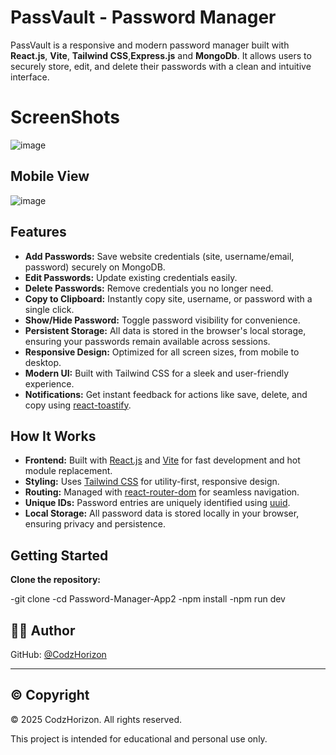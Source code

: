 # PassVault - Password Manager

PassVault is a responsive and modern password manager built with **React.js**, **Vite**, **Tailwind CSS**,**Express.js** and **MongoDb**. It allows users to securely store, edit, and delete their passwords with a clean and intuitive interface.

# ScreenShots
![image](https://github.com/user-attachments/assets/ee52a5a4-5df8-4f14-a828-0ffbfa393aff)

## Mobile View

![image](https://github.com/user-attachments/assets/c625ae48-04c8-4196-848f-1e81346065e8)

## Features

- **Add Passwords:** Save website credentials (site, username/email, password) securely on MongoDB.
- **Edit Passwords:** Update existing credentials easily.
- **Delete Passwords:** Remove credentials you no longer need.
- **Copy to Clipboard:** Instantly copy site, username, or password with a single click.
- **Show/Hide Password:** Toggle password visibility for convenience.
- **Persistent Storage:** All data is stored in the browser's local storage, ensuring your passwords remain available across sessions.
- **Responsive Design:** Optimized for all screen sizes, from mobile to desktop.
- **Modern UI:** Built with Tailwind CSS for a sleek and user-friendly experience.
- **Notifications:** Get instant feedback for actions like save, delete, and copy using [react-toastify](https://fkhadra.github.io/react-toastify/introduction/).

## How It Works

- **Frontend:** Built with [React.js](https://react.dev/) and [Vite](https://vitejs.dev/) for fast development and hot module replacement.
- **Styling:** Uses [Tailwind CSS](https://tailwindcss.com/) for utility-first, responsive design.
- **Routing:** Managed with [react-router-dom](https://reactrouter.com/) for seamless navigation.
- **Unique IDs:** Password entries are uniquely identified using [uuid](https://www.npmjs.com/package/uuid).
- **Local Storage:** All password data is stored locally in your browser, ensuring privacy and persistence.

## Getting Started

 **Clone the repository:**
   
-git clone <repo-url>
-cd Password-Manager-App2
-npm install
-npm run dev

## 👨‍💻 Author
  
GitHub: [@CodzHorizon](https://github.com/CodzHorizon)

---

## ©️ Copyright

© 2025 CodzHorizon. All rights reserved.

This project is intended for educational and personal use only.

